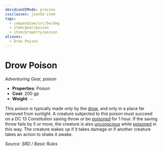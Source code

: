 ```yaml
---
obsidianUIMode: preview
cssclasses: json5e-item
tags:
  - compendium/src/5e/dmg
  - item/gear/poison
  - item/property/poison
aliases:
  - Drow Poison
---
```

# Drow Poison
*Adventuring Gear, poison*  

- **Properties**: Poison
- **Cost**: 200 gp
- **Weight**: ⏤

This poison is typically made only by the [drow](compendium/bestiary/humanoid/drow.md), and only in a place far removed from sunlight. A creature subjected to this poison must succeed on a DC 13 Constitution saving throw or be [poisoned](rules/conditions.md#poisoned) for 1 hour. If the saving throw fails by 5 or more, the creature is also [unconscious](rules/conditions.md#unconscious) while [poisoned](rules/conditions.md#poisoned) in this way. The creature wakes up if it takes damage or if another creature takes an action to shake it awake.

*Source: SRD / Basic Rules*